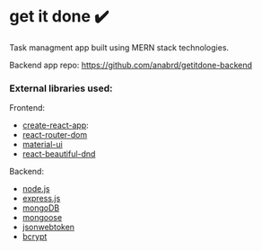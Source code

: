 # get it done ✔️

Task managment app built using MERN stack technologies.

Backend app repo: https://github.com/anabrd/getitdone-backend

### External libraries used:

Frontend:

- [create-react-app](https://github.com/facebook/create-react-app):
- [react-router-dom](https://reactrouter.com/web/guides/quick-start)
- [material-ui](https://github.com/mui-org/material-ui)
- [react-beautiful-dnd](https://github.com/atlassian/react-beautiful-dnd)

Backend:

- [node.js](https://github.com/nodejs/node)
- [express.js](https://github.com/expressjs/express)
- [mongoDB](https://github.com/mongodb/mongo)
- [mongoose](https://github.com/Automattic/mongoose)
- [jsonwebtoken](https://github.com/auth0/node-jsonwebtoken)
- [bcrypt](https://github.com/kelektiv/node.bcrypt.js)